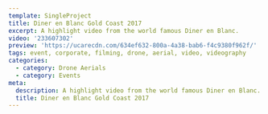 ```yaml
---
template: SingleProject
title: Diner en Blanc Gold Coast 2017
excerpt: A highlight video from the world famous Diner en Blanc.
video: '233607302'
preview: 'https://ucarecdn.com/634ef632-800a-4a38-bab6-f4c9380f962f/'
tags: event, corporate, filming, drone, aerial, video, videography
categories:
  - category: Drone Aerials
  - category: Events
meta:
  description: A highlight video from the world famous Diner en Blanc.
  title: Diner en Blanc Gold Coast 2017
---
```

